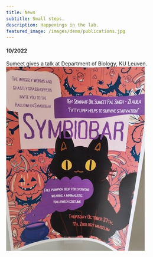 ```yaml
---
title: News
subtitle: Small steps.
description: Happenings in the lab.
featured_image: /images/demo/publications.jpg
---
```


#### 10/2022

Sumeet gives a talk at Department of Biology, KU Leuven.  
![KULeuvenVisit](/images/news/2022/KULeuven.jpeg "KU Leuven Poster")
   